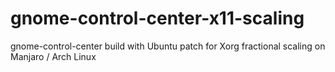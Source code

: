 # gnome-control-center-x11-scaling
gnome-control-center build with Ubuntu patch for Xorg fractional scaling on Manjaro / Arch Linux 
